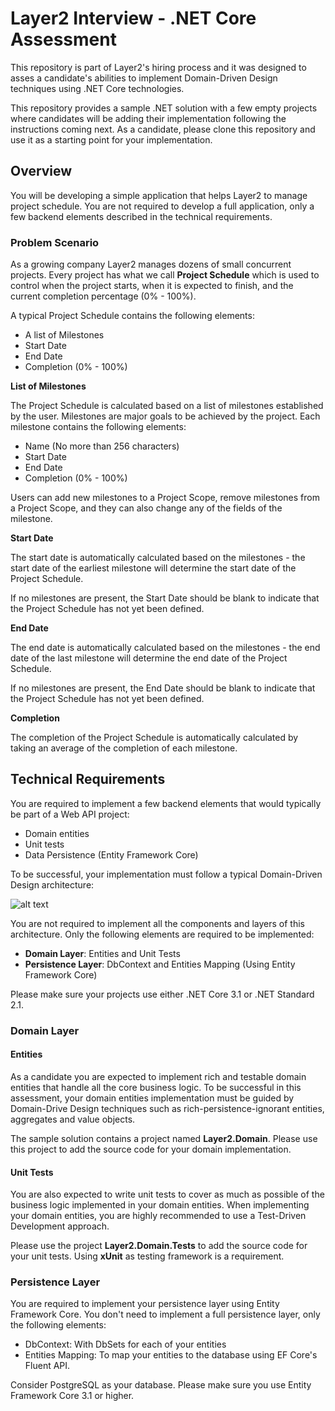 # Layer2 Interview - .NET Core Assessment

This repository is part of Layer2's hiring process and it was designed to asses a candidate's abilities to implement Domain-Driven Design techniques using .NET Core technologies.

This repository provides a sample .NET solution with a few empty projects where candidates will be adding their implementation following the instructions coming next. As a candidate, please clone this repository and use it as a starting point for your implementation.

## Overview

You will be developing a simple application that helps Layer2 to manage project schedule. You are not required to develop a full application, only a few backend elements described in the technical requirements.

### Problem Scenario

As a growing company Layer2 manages dozens of small concurrent projects. Every project has what we call **Project Schedule** which is used to control when the project starts, when it is expected to finish, and the current completion percentage (0% - 100%).

A typical Project Schedule contains the following elements:

* A list of Milestones
* Start Date
* End Date
* Completion (0% - 100%)

**List of Milestones**

The Project Schedule is calculated based on a list of milestones established by the user. Milestones are major goals to be achieved by the project. Each milestone contains the following elements:

* Name (No more than 256 characters)
* Start Date
* End Date
* Completion (0% - 100%)

Users can add new milestones to a Project Scope, remove milestones from a Project Scope, and they can also change any of the fields of the milestone.

**Start Date**

The start date is automatically calculated based on the milestones - the start date of the earliest milestone will determine the start date of the Project Schedule.

If no milestones are present, the Start Date should be blank to indicate that the Project Schedule has not yet been defined.

**End Date**

The end date is automatically calculated based on the milestones - the end date of the last milestone will determine the end date of the Project Schedule.

If no milestones are present, the End Date should be blank to indicate that the Project Schedule has not yet been defined.

**Completion**
 
 The completion of the Project Schedule is automatically calculated by taking an average of the completion of each milestone.

## Technical Requirements

You are required to implement a few backend elements that would typically be part of a Web API project:

* Domain entities
* Unit tests
* Data Persistence (Entity Framework Core)

To be successful, your implementation must follow a typical Domain-Driven Design architecture:

![alt text](https://res.cloudinary.com/practicaldev/image/fetch/s--sWdyI1q4--/c_limit%2Cf_auto%2Cfl_progressive%2Cq_auto%2Cw_880/https://dev-to-uploads.s3.amazonaws.com/i/dhti2v0e1smn055tages.png "DDD Architecture")

You are not required to implement all the components and layers of this architecture. Only the following elements are required to be implemented:
 
 * **Domain Layer**: Entities and Unit Tests
 * **Persistence Layer**: DbContext and Entities Mapping (Using Entity Framework Core)
 
Please make sure your projects use either .NET Core 3.1 or .NET Standard 2.1.

### Domain Layer

#### Entities 
As a candidate you are expected to implement rich and testable domain entities that handle all the core business logic. To be successful in this assessment, your domain entities implementation must be guided by Domain-Drive Design techniques such as rich-persistence-ignorant entities, aggregates and value objects.

The sample solution contains a project named **Layer2.Domain**. Please use this project to add the source code for your domain implementation. 

#### Unit Tests
You are also expected to write unit tests to cover as much as possible of the business logic implemented in your domain entities. When implementing your domain entities, you are highly recommended to use a Test-Driven Development approach. 

Please use the project **Layer2.Domain.Tests** to add the source code for your unit tests. Using **xUnit** as testing framework is a requirement.

### Persistence Layer

You are required to implement your persistence layer using Entity Framework Core. You don't need to implement a full persistence layer, only the following elements:

* DbContext: With DbSets for each of your entities
* Entities Mapping: To map your entities to the database using EF Core's Fluent API.

Consider PostgreSQL as your database. Please make sure you use Entity Framework Core 3.1 or higher.


